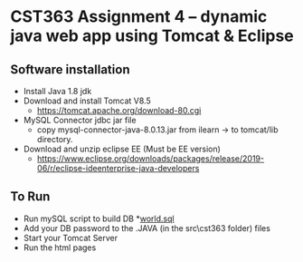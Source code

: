 # CST363 Assignment 4 – dynamic java web app using Tomcat & Eclipse

## Software installation
* Install Java 1.8 jdk
* Download and install Tomcat V8.5
    * https://tomcat.apache.org/download-80.cgi
* MySQL Connector jdbc jar file
    * copy mysql-connector-java-8.0.13.jar from ilearn → to tomcat/lib directory.
* Download and unzip eclipse EE (Must be EE version)
    * https://www.eclipse.org/downloads/packages/release/2019-06/r/eclipse-ideenterprise-java-developers

## To Run
* Run mySQL script to build DB
    *[world.sql](../database_build_files/world.sql)
* Add your DB password to the .JAVA (in the src\cst363 folder) files
* Start your Tomcat Server
* Run the html pages